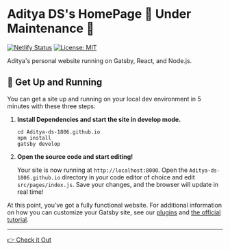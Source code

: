 # Aditya DS's HomePage 🚧 Under Maintenance 🚧

[![Netlify Status](https://api.netlify.com/api/v1/badges/86ebccee-8731-4f92-a821-7dd7139e4074/deploy-status)](https://app.netlify.com/sites/aditya-ds-dev/deploys)
[![License: MIT](https://img.shields.io/badge/License-MIT-yellow.svg)](https://opensource.org/licenses/MIT)

Aditya's personal website running on Gatsby, React, and Node.js.

## 🚀 Get Up and Running

You can get a site up and running on your local dev environment in 5 minutes with these three steps:

1. **Install Dependencies and start the site in develop mode.**

   ```shell
   cd Aditya-ds-1806.github.io
   npm install
   gatsby develop
   ```

2. **Open the source code and start editing!**

   Your site is now running at `http://localhost:8000`. Open the `Aditya-ds-1806.github.io` directory in your code editor of choice and edit `src/pages/index.js`. Save your changes, and the browser will update in real time!

At this point, you’ve got a fully functional website. For additional information on how you can customize your Gatsby site, see our [plugins](https://gatsbyjs.com/plugins/) and [the official tutorial](https://www.gatsbyjs.com/tutorial/).

---

[👉 Check it Out](https://aditya-ds-1806.github.io)
